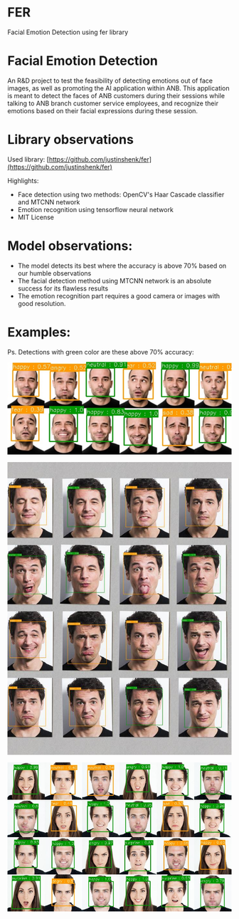 # FER
Facial Emotion Detection using fer library


# Facial Emotion Detection

An R&amp;D project to test the feasibility of detecting emotions out of face images, as well as promoting the AI application within ANB. This application is meant to detect the faces of ANB customers during their sessions while talking to ANB branch customer service employees, and recognize their emotions based on their facial expressions during these session.

# Library observations

Used library: [https://github.com/justinshenk/fer](https://github.com/justinshenk/fer)

Highlights:

- Face detection using two methods: OpenCV&#39;s Haar Cascade classifier and MTCNN network
- Emotion recognition using tensorflow neural network
- MIT License

# Model observations:

- The model detects its best where the accuracy is above 70% based on our humble observations
- The facial detection method using MTCNN network is an absolute success for its flawless results
- The emotion recognition part requires a good camera or images with good resolution.

# Examples:

Ps. Detections with green color are these above 70% accuracy:

![alt text](./images/image003.jpg)

![alt text](./images/image009.jpg)

![alt text](./images/image001.jpg)
